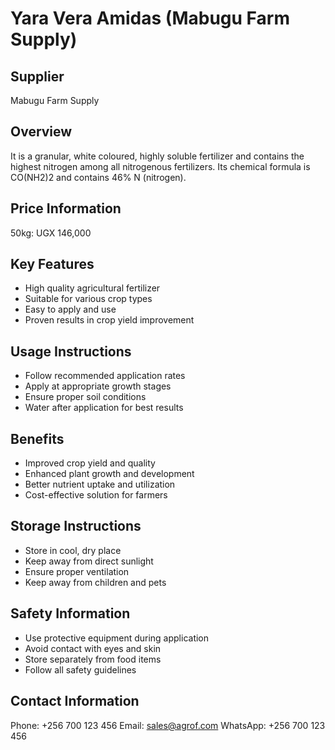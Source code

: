 # Yara Vera Amidas (Mabugu Farm Supply)

## Supplier
Mabugu Farm Supply

## Overview
It is a granular, white coloured, highly soluble fertilizer and contains the highest nitrogen among all nitrogenous fertilizers. Its chemical formula is CO(NH2)2 and contains 46% N (nitrogen).

## Price Information
50kg: UGX 146,000

## Key Features
- High quality agricultural fertilizer
- Suitable for various crop types
- Easy to apply and use
- Proven results in crop yield improvement

## Usage Instructions
- Follow recommended application rates
- Apply at appropriate growth stages
- Ensure proper soil conditions
- Water after application for best results

## Benefits
- Improved crop yield and quality
- Enhanced plant growth and development
- Better nutrient uptake and utilization
- Cost-effective solution for farmers

## Storage Instructions
- Store in cool, dry place
- Keep away from direct sunlight
- Ensure proper ventilation
- Keep away from children and pets

## Safety Information
- Use protective equipment during application
- Avoid contact with eyes and skin
- Store separately from food items
- Follow all safety guidelines

## Contact Information
Phone: +256 700 123 456
Email: sales@agrof.com
WhatsApp: +256 700 123 456
